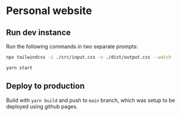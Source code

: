 # Personal website

## Run dev instance

Run the following commands in two separate prompts:

```bash
npx tailwindcss -i ./src/input.css -o ./dist/output.css --watch
```

```bash
yarn start
```

## Deploy to production

Build with `yarn build` and push to `main` branch, which was setup to be deployed using github pages.
